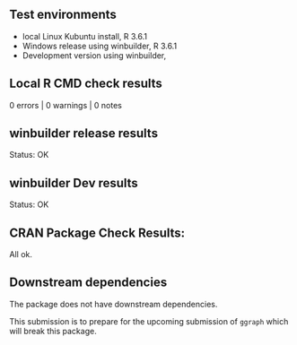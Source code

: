 ## Test environments
* local Linux Kubuntu install, R 3.6.1
* Windows release using winbuilder, R 3.6.1
* Development version using winbuilder,  

## Local R CMD check results
0 errors | 0 warnings | 0 notes

## winbuilder release results
Status: OK

## winbuilder Dev results
Status: OK

## CRAN Package Check Results:
All ok.

## Downstream dependencies
The package does not have downstream dependencies.

This submission is to prepare for the upcoming submission of `ggraph` which will break this package.